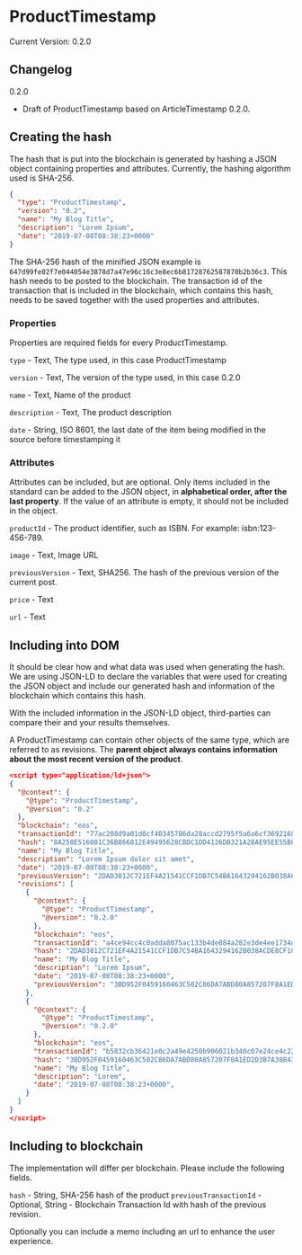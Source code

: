 # ProductTimestamp

Current Version: 0.2.0

## Changelog
0.2.0
- Draft of ProductTimestamp based on ArticleTimestamp 0.2.0.

## Creating the hash

The hash that is put into the blockchain is generated by hashing a JSON object containing properties and attributes. Currently, the hashing algorithm used is SHA-256.

```json
{
  "type": "ProductTimestamp",
  "version": "0.2",
  "name": "My Blog Title",
  "description": "Lorem Ipsum",
  "date": "2019-07-08T08:38:23+0000"  
}
```

The SHA-256 hash of the minified JSON example is `647d99fe02f7e044054e3878d7a47e96c16c3e8ec6b81728762587870b2b36c3`. This hash needs to be posted to the blockchain. The transaction id of the transaction that is included in the blockchain, which contains this hash, needs to be saved together with the used properties and attributes. 

### Properties

Properties are required fields for every ProductTimestamp. 

`type` - Text, The type used, in this case ProductTimestamp

`version` - Text, The version of the type used, in this case 0.2.0

`name` - Text, Name of the product

`description` - Text, The product description

`date` - String, ISO 8601, the last date of the item being modified in the source before timestamping it

### Attributes

Attributes can be included, but are optional. Only items included in the standard can be added to the JSON object, in **alphabetical order, after the last property**. If the value of an attribute is empty, it should not be included in the object.

`productId` - The product identifier, such as ISBN. For example: isbn:123-456-789. 

`image` - Text, Image URL

`previousVersion` - Text, SHA256. The hash of the previous version of the current post.

`price` - Text

`url` - Text

## Including into DOM

It should be clear how and what data was used when generating the hash. We are using JSON-LD to declare the variables that were used for creating the JSON object and include our generated hash and information of the blockchain which contains this hash. 

With the included information in the JSON-LD object, third-parties can compare their and your results themselves.

A ProductTimestamp can contain other objects of the same type, which are referred to as revisions. The **parent object always contains information about the most recent version of the product**.

```json
<script type="application/ld+json">
{
  "@context": {
    "@type": "ProductTimestamp",
    "@version": "0.2"
  },
  "blockchain": "eos",
  "transactionId": "77ac208d9a01d0cf40345786da28accd2795f5a6a6cf3692168a2a71ca165708",
  "hash": "8A258E516081C36B866812E49495628CBDC1DD4126DB321A28AE95EE55B83BAB",
  "name": "My Blog Title",
  "description": "Lorem Ipsum dolor sit amet",
  "date": "2019-07-08T08:38:23+0000",
  "previousVersion": "2DAD3812C721EF4A21541CCF1DB7C54BA1643294162B038ACDE8CF1CE7DA511B",
  "revisions": [
    {
      "@context": {
        "@type": "ProductTimestamp",
        "@version": "0.2.0"
      },
      "blockchain": "eos",
      "transactionId": "a4ce94cc4c0adda8075ac133b4de884a282e3de4ee1734d808a2e9737e06f5a1",
      "hash": "2DAD3812C721EF4A21541CCF1DB7C54BA1643294162B038ACDE8CF1CE7DA511B",
      "name": "My Blog Title",
      "description": "Lorem Ipsum",
      "date": "2019-07-08T08:38:23+0000",
      "previousVersion": "3BD952F0459160463C502C86DA7ABD80A857207F8A1ED2D3B7A38B438CA0D071"
    },
    {
      "@context": {
        "@type": "ProductTimestamp",
        "@version": "0.2.0"
      },
      "blockchain": "eos",
      "transactionId": "b5832cb36421e0c2a49e4250b906021b340c07e24ce4c22156cf7d7cbf9a1254",
      "hash": "3BD952F0459160463C502C86DA7ABD80A857207F8A1ED2D3B7A38B438CA0D071",
      "name": "My Blog Title",
      "description": "Lorem",
      "date": "2019-07-08T08:38:23+0000",
    }
  ]
}
</script>
```

## Including to blockchain

The implementation will differ per blockchain. Please include the following fields. 

`hash` - String, SHA-256 hash of the product 
`previousTransactionId` - Optional, String - Blockchain Transaction Id with hash of the previous revision.

Optionally you can include a memo including an url to enhance the user experience.
